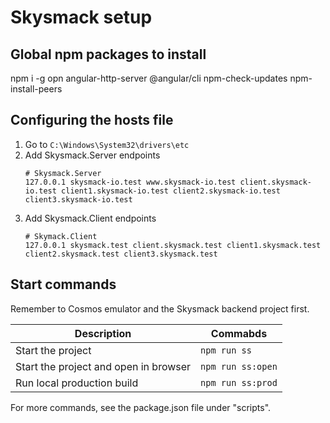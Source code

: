 # Skysmack setup

## Global npm packages to install
npm i -g opn angular-http-server @angular/cli npm-check-updates npm-install-peers

## Configuring the hosts file
1. Go to `C:\Windows\System32\drivers\etc`
2. Add Skysmack.Server endpoints
    ```
    # Skysmack.Server
    127.0.0.1 skysmack-io.test www.skysmack-io.test client.skysmack-io.test client1.skysmack-io.test client2.skysmack-io.test client3.skysmack-io.test
    ```
3. Add Skysmack.Client endpoints
    ```
    # Skymack.Client
    127.0.0.1 skysmack.test client.skysmack.test client1.skysmack.test client2.skysmack.test client3.skysmack.test
    ```

## Start commands
Remember to Cosmos emulator and the Skysmack backend project first.

|Description|Commabds|
|-|-|
|Start the project|`npm run ss`|
|Start the project and open in browser|`npm run ss:open`|
|Run local production build|`npm run ss:prod`|

For more commands, see the package.json file under "scripts".